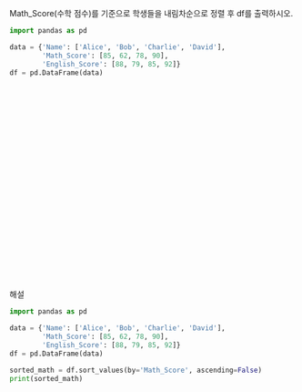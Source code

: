 Math_Score(수학 점수)를 기준으로 학생들을 내림차순으로 정렬 후 df를 출력하시오.  

```Python
import pandas as pd

data = {'Name': ['Alice', 'Bob', 'Charlie', 'David'],
        'Math_Score': [85, 62, 78, 90],
        'English_Score': [88, 79, 85, 92]}
df = pd.DataFrame(data)
```
<br><br><br><br><br><br><br><br><br><br><br><br><br><br><br><br><br><br><br><br><br> 
해설
```Python
import pandas as pd

data = {'Name': ['Alice', 'Bob', 'Charlie', 'David'],
        'Math_Score': [85, 62, 78, 90],
        'English_Score': [88, 79, 85, 92]}
df = pd.DataFrame(data)

sorted_math = df.sort_values(by='Math_Score', ascending=False)
print(sorted_math)
```
